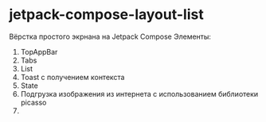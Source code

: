 # jetpack-compose-layout-list

Вёрстка простого экрнана на Jetpack Compose
Элементы:
  1) TopAppBar
  2) Tabs
  3) List
  4) Toast с получением контекста
  5) State
  6) Подгрузка изображения из интернета с использованием библиотеки picasso
  7) 